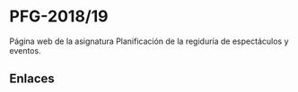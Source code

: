 PFG-2018/19  
===========  
  
Página web de la asignatura Planificación de la regiduría de espectáculos y eventos.  
  
Enlaces  
-------  
  
